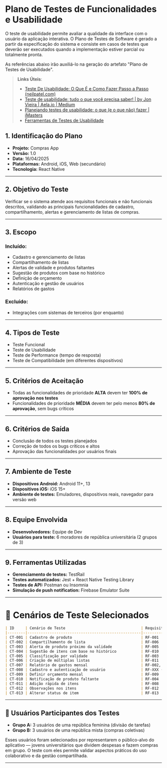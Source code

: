 # Plano de Testes de Funcionalidades e Usabilidade

O teste de usabilidade permite avaliar a qualidade da interface com o usuário da aplicação interativa. O Plano de Testes de Software é gerado a partir da especificação do sistema e consiste em casos de testes que deverão ser executados quando a implementação estiver parcial ou totalmente pronta.

As referências abaixo irão auxiliá-lo na geração do artefato "Plano de Testes de Usabilidade".

> **Links Úteis**:
> - [Teste De Usabilidade: O Que É e Como Fazer Passo a Passo (neilpatel.com)](https://neilpatel.com/br/blog/teste-de-usabilidade/)
> - [Teste de usabilidade: tudo o que você precisa saber! | by Jon Vieira | Aela.io | Medium](https://medium.com/aela/teste-de-usabilidade-o-que-voc%C3%AA-precisa-saber-39a36343d9a6/)
> - [Planejando testes de usabilidade: o que (e o que não) fazer | iMasters](https://imasters.com.br/design-ux/planejando-testes-de-usabilidade-o-que-e-o-que-nao-fazer/)
> - [Ferramentas de Testes de Usabilidade](https://www.usability.gov/how-to-and-tools/resources/templates.html)

## 1. Identificação do Plano
- **Projeto:** Compras App  
- **Versão:** 1.0  
- **Data:** 16/04/2025  
- **Plataformas:** Android, iOS, Web (secundário)  
- **Tecnologia:** React Native  

---

## 2. Objetivo do Teste
Verificar se o sistema atende aos requisitos funcionais e não funcionais descritos, validando as principais funcionalidades de cadastro, compartilhamento, alertas e gerenciamento de listas de compras.

---

## 3. Escopo

### Incluído:
- Cadastro e gerenciamento de listas  
- Compartilhamento de listas  
- Alertas de validade e produtos faltantes  
- Sugestão de produtos com base no histórico  
- Definição de orçamento  
- Autenticação e gestão de usuários  
- Relatórios de gastos

### Excluído:
- Integrações com sistemas de terceiros (por enquanto)  

---

## 4. Tipos de Teste
- Teste Funcional  
- Teste de Usabilidade  
- Teste de Performance (tempo de resposta)  
- Teste de Compatibilidade (em diferentes dispositivos)  

---

## 5. Critérios de Aceitação
- Todas as funcionalidades de prioridade **ALTA** devem ter **100% de aprovação nos testes**  
- Funcionalidades de prioridade **MÉDIA** devem ter pelo menos **80% de aprovação**, sem bugs críticos

---

## 6. Critérios de Saída
- Conclusão de todos os testes planejados  
- Correção de todos os bugs críticos e altos  
- Aprovação das funcionalidades por usuários finais  

---

## 7. Ambiente de Teste
- **Dispositivos Android:** Android 11+, 13  
- **Dispositivos iOS:** iOS 15+  
- **Ambiente de testes:** Emuladores, dispositivos reais, navegador para versão web  

---

## 8. Equipe Envolvida
- **Desenvolvedores:** Equipe de Dev  
- **Usuários para teste:** 6 moradores de república universitária (2 grupos de 3)

---

## 9. Ferramentas Utilizadas
- **Gerenciamento de testes:** TestRail  
- **Testes automatizados:** Jest + React Native Testing Library  
- **Testes de API:** Postman ou Insomnia
- **Simulação de push notification:** Firebase Emulator Suite  

---

# 🧪 Cenários de Teste Selecionados

```markdown
| ID     | Cenário de Teste                                  | Requisitos Relacionados       | Descrição                                                                      |
|--------|---------------------------------------------------|-------------------------------|--------------------------------------------------------------------------------|
| CT-001 | Cadastro de produto                               | RF-001                        | Usuário cadastra um novo produto com nome, categoria, quantidade e validade.   |
| CT-002 | Compartilhamento de lista                         | RF-006                        | Usuário compartilha uma lista com outro usuário da república.                  |
| CT-003 | Alerta de produto próximo da validade             | RF-005                        | Usuário recebe notificação push sobre item que vence em 2 dias.                |
| CT-004 | Sugestão de itens com base no histórico           | RF-010                        | Usuário digita “le” e o app sugere “leite” baseado em compras anteriores.      |
| CT-005 | Classificação por validade                        | RF-003                        | Lista é ordenada automaticamente com base na data de validade.                 |
| CT-006 | Criação de múltiplas listas                       | RF-011                        | Usuário cria uma lista chamada “Feira” e outra chamada “Supermercado”.         |
| CT-007 | Relatório de gastos mensal                        | RF-002, RF-007                | App exibe relatório com totais gastos por categoria e por mês.                 |
| CT-008 | Cadastro e autenticação de usuário                | RF-XXX (implícito)            | Novo usuário se cadastra com e-mail e senha e faz login com sucesso.           |
| CT-009 | Definir orçamento mensal                          | RF-009                        | Usuário define limite de R$300/mês e recebe aviso ao ultrapassar.              |
| CT-010 | Notificação de produto faltante                   | RF-004                        | App alerta que o estoque de arroz está zerado.                                 |
| CT-011 | Adição rápida de itens                            | RF-008                        | Usuário toca em "Adicionar rápido", digita e item é incluído instantaneamente. |
| CT-012 | Observações nos itens                             | RF-012                        | Usuário adiciona nota: “Leite desnatado, marca X” em um item.                  |
| CT-013 | Alterar status de item                            | RF-013                        | Usuário marca “comprado” em item da lista e visual vê mudança de status.       |
```

---

## 👥 Usuários Participantes dos Testes

- **Grupo A:** 3 usuários de uma república feminina (divisão de tarefas)  
- **Grupo B:** 3 usuários de uma república mista (compras coletivas)  

Esses usuários foram selecionados por representarem o público-alvo do aplicativo — jovens universitários que dividem despesas e fazem compras em grupo. O teste com eles permite validar aspectos práticos do uso colaborativo e da gestão compartilhada.

---


